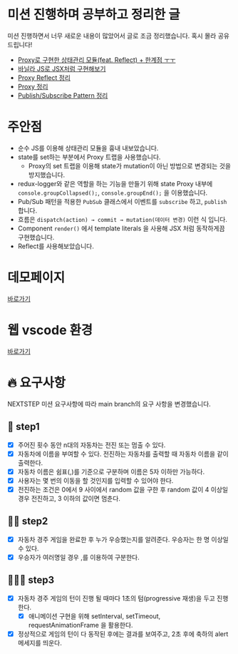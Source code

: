 # 미션 진행하며 공부하고 정리한 글
미션 진행하면서 너무 새로운 내용이 많았어서 글로 조금 정리했습니다. 혹시 몰라 공유드립니다!
- [Proxy로 구현한 상태관리 모듈(feat. Reflect) + 한계점 ㅜㅜ](https://www.notion.so/g1moon/Proxy-feat-Reflect-45abb2dfd14142d09142e76deeb1c352)
- [바닐라 JS로 JSX처럼 구현해보기](https://g1moon.notion.site/JS-JSX-221123baed324497acfb9fddddfa9823)
- [Proxy Reflect 정리](https://www.notion.so/g1moon/Proxy-Reflect-89a5237b81a34906b09024e420b3065a)
- [Proxy 정리](https://www.notion.so/g1moon/Proxy-b7d60aff33c34bfea132f5684119cda0)
- [Publish/Subscribe Pattern 정리](https://www.notion.so/g1moon/Publish-Subscribe-Pattern-37e16963c106422eb09e9537db693fff)

# 주안점
- 순수 JS를 이용해 상태관리 모듈을 흉내 내보았습니다.
- state를 set하는 부분에서 Proxy 트랩을 사용했습니다.
  - Proxy의 set 트랩을 이용해 state가 mutation이 아닌 방법으로 변경되는 것을 방지했습니다.
- redux-logger와 같은 역할을 하는 기능을 만들기 위해 state Proxy 내부에 `console.groupCollapsed();`, `console.groupEnd();`
  을 이용했습니다.
- Pub/Sub 패턴을 적용한 `PubSub` 클래스에서 이벤트를 `subscribe` 하고, `publish` 합니다.
- 흐름은 `dispatch(action) → commit → mutation(데이터 변경)` 이런 식 입니다.
- Component `render()` 에서 template literals 을 사용해 JSX 처럼 동작하게끔 구현했습니다.
- Reflect를 사용해보았습니다.

# 데모페이지
[바로가기](https://guymoon.github.io/js-racingcar/)

# 웹 vscode 환경
[바로가기](https://github.dev/guymoon/js-racingcar)

# 🔥 요구사항
NEXTSTEP 미션 요구사항에 따라 main branch의 요구 사항을 변경했습니다.

## 🎯 step1
- [x] 주어진 횟수 동안 n대의 자동차는 전진 또는 멈출 수 있다.
- [x] 자동차에 이름을 부여할 수 있다. 전진하는 자동차를 출력할 때 자동차 이름을 같이 출력한다.
- [x] 자동차 이름은 쉼표(,)를 기준으로 구분하며 이름은 5자 이하만 가능하다.
- [x] 사용자는 몇 번의 이동을 할 것인지를 입력할 수 있어야 한다.
- [x] 전진하는 조건은 0에서 9 사이에서 random 값을 구한 후 random 값이 4 이상일 경우 전진하고, 3 이하의 값이면 멈춘다.

## 🎯🎯 step2
- [x] 자동차 경주 게임을 완료한 후 누가 우승했는지를 알려준다. 우승자는 한 명 이상일 수 있다.
- [x] 우승자가 여러명일 경우 ,를 이용하여 구분한다.

## 🎯🎯🎯 step3
- [x] 자동차 경주 게임의 턴이 진행 될 때마다 1초의 텀(progressive 재생)을 두고 진행한다.
  - [x] 애니메이션 구현을 위해 setInterval, setTimeout, requestAnimationFrame 을 활용한다.
- [x] 정상적으로 게임의 턴이 다 동작된 후에는 결과를 보여주고, 2초 후에 축하의 alert 메세지를 띄운다.